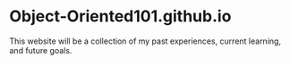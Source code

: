 # Object-Oriented101.github.io
This website will be a collection of my past experiences, current learning, and future goals.
